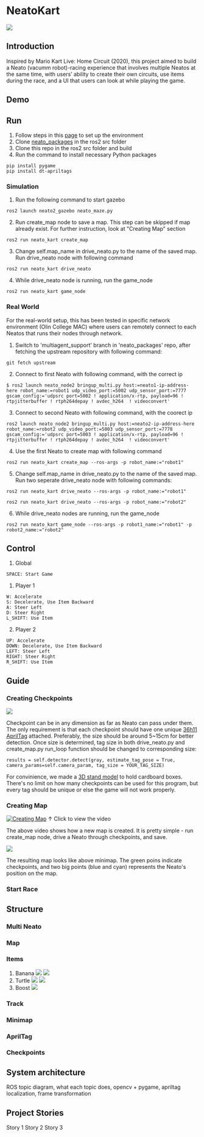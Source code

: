 # NeatoKart

![](documents/images/neatokart_title_screen.gif)

## Introduction

Inspired by Mario Kart Live: Home Circuit (2020), this project aimed to build a Neato (vacumm robot)-racing
experience that involves multiple Neatos at the same time, with users’ ability to create their
own circuits, use items during the race, and a UI that users can look at while playing the
game.

## Demo

## Run
1. Follow steps in this [page](https://comprobo22.github.io/How%20to/setup_your_environment) to set up the environment
2. Clone [neato_packages](https://github.com/SeunguLyu/neato_packages.git) in the ros2 src folder
3. Clone this repo in the ros2 src folder and build
4. Run the command to install necessary Python packages
```
pip install pygame
pip install dt-apriltags
```
### Simulation
1. Run the following command to start gazebo
```
ros2 launch neato2_gazebo neato_maze.py
```
2. Run create_map node to save a map. This step can be skipped if map already exist. For further instruction, look at "Creating Map" section
```
ros2 run neato_kart create_map
```
3. Change self.map_name in drive_neato.py to the name of the saved map. Run drive_neato node with following command
```
ros2 run neato_kart drive_neato
```
4. While drive_neato node is running, run the game_node
```
ros2 run neato_kart game_node
```

### Real World
For the real-world setup, this has been tested in specific network environment (Olin College MAC) where users can remotely connect to each Neatos that runs their nodes through network.

1. Switch to 'multiagent_support' branch in 'neato_packages' repo, after fetching the upstream repository with following command:
```
git fetch upstream
```
2. Connect to first Neato with following command, with the correct ip
```
$ ros2 launch neato_node2 bringup_multi.py host:=neato1-ip-address-here robot_name:=robot1 udp_video_port:=5002 udp_sensor_port:=7777 gscam_config:='udpsrc port=5002 ! application/x-rtp, payload=96 ! rtpjitterbuffer ! rtph264depay ! avdec_h264  ! videoconvert'
```
3. Connect to second Neato with following command, with the coorect ip
```
ros2 launch neato_node2 bringup_multi.py host:=neato2-ip-address-here robot_name:=robot2 udp_video_port:=5003 udp_sensor_port:=7778 gscam_config:='udpsrc port=5003 ! application/x-rtp, payload=96 ! rtpjitterbuffer ! rtph264depay ! avdec_h264  ! videoconvert'
```
4. Use the first Neato to create map with following command
```
ros2 run neato_kart create_map --ros-args -p robot_name:="robot1"
```
5. Change self.map_name in drive_neato.py to the name of the saved map. Run two seperate drive_neato node with following commands:
```
ros2 run neato_kart drive_neato --ros-args -p robot_name:="robot1"
```
```
ros2 run neato_kart drive_neato --ros-args -p robot_name:="robot2"
```
6. While drive_neato nodes are running, run the game_node
```
ros2 run neato_kart game_node --ros-args -p robot1_name:="robot1" -p robot2_name:="robot2"
```

## Control
1. Global
```
SPACE: Start Game
```
1. Player 1
```
W: Accelerate
S: Decelerate, Use Item Backward
A: Steer Left
D: Steer Right
L_SHIFT: Use Item
```
2. Player 2
```
UP: Accelerate
DOWN: Decelerate, Use Item Backward
LEFT: Steer Left
RIGHT: Steer Right
R_SHIFT: Use Item
```
## Guide
### Creating Checkpoints

![](documents/images/checkpoint.png)

Checkpoint can be in any dimension as far as Neato can pass under them. The only requirement is that each checkpoint should have one unique [36h11 AprilTag](https://docs.cbteeple.com/assets/files/tag36h11_100mm.pdf?fbclid=IwAR0peNEudVlSOC_sq_ZHKFJyY8_Y2BiRSEgcBE1R_nNtqmpJo2MMvEQc5Hc) attached. Preferably, the size should be around 5~15cm for better detection. Once size is determined, tag size in both drive_neato.py and create_map.py run_loop function should be changed to corresponding size:
```
results = self.detector.detect(gray, estimate_tag_pose = True, camera_params=self.camera_param, tag_size = YOUR_TAG_SIZE)
```
For convinience, we made a [3D stand model](src/NeatoKart/documents/checkpoint_stand.stl) to hold cardboard boxes. There's no limit on how many checkpoints can be used for this program, but every tag should be unique or else the game will not work properly.

### Creating Map

[![Creating Map](https://img.youtube.com/vi/I1t8w_XXLrw/maxresdefault.jpg)](https://youtu.be/I1t8w_XXLrw)
↑ Click to view the video

The above video shows how a new map is created. It is pretty simple - run create_map node, drive a Neato through checkpoints, and save. 

![](documents/images/minimap_capture.png)

The resulting map looks like above minimap. The green poins indicate checkpoints, and two big points (blue and cyan) represents the Neato's position on the map.

### Start Race

## Structure
### Multi Neato
### Map
### Items
1. Banana
![](documents/images/banana.gif)
![](documents/images/banana2.gif)
2. Turtle
![](documents/images/turtle.gif)
![](documents/images/turtle2.gif)
3. Boost
![](documents/images/boost.gif)
### Track
### Minimap
### AprilTag
### Checkpoints


## System architecture
ROS topic diagram, what each topic does, opencv + pygame, apriltag localization, frame transformation

## Project Stories
Story 1
Story 2
Story 3

